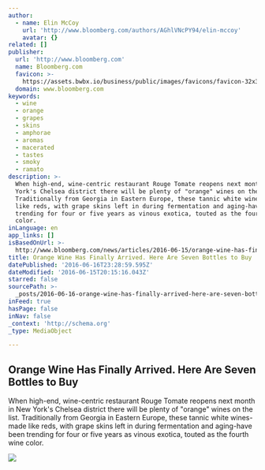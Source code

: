 ```yaml
---
author:
  - name: Elin McCoy
    url: 'http://www.bloomberg.com/authors/AGhlVNcPY94/elin-mccoy'
    avatar: {}
related: []
publisher:
  url: 'http://www.bloomberg.com'
  name: Bloomberg.com
  favicon: >-
    https://assets.bwbx.io/business/public/images/favicons/favicon-32x32-d2b81a9373.png
  domain: www.bloomberg.com
keywords:
  - wine
  - orange
  - grapes
  - skins
  - amphorae
  - aromas
  - macerated
  - tastes
  - smoky
  - ramato
description: >-
  When high-end, wine-centric restaurant Rouge Tomate reopens next month in New
  York's Chelsea district there will be plenty of "orange" wines on the list.
  Traditionally from Georgia in Eastern Europe, these tannic white wines-made
  like reds, with grape skins left in during fermentation and aging-have been
  trending for four or five years as vinous exotica, touted as the fourth wine
  color.
inLanguage: en
app_links: []
isBasedOnUrl: >-
  http://www.bloomberg.com/news/articles/2016-06-15/orange-wine-has-finally-arrived-here-are-seven-bottles-to-buy?cmpid=BBD061516_PUR
title: Orange Wine Has Finally Arrived. Here Are Seven Bottles to Buy
datePublished: '2016-06-16T23:28:59.595Z'
dateModified: '2016-06-15T20:15:16.043Z'
starred: false
sourcePath: >-
  _posts/2016-06-16-orange-wine-has-finally-arrived-here-are-seven-bottles-to-b.md
inFeed: true
hasPage: false
inNav: false
_context: 'http://schema.org'
_type: MediaObject

---
```

<article style=""><h1>Orange Wine Has Finally Arrived. Here Are Seven Bottles to Buy</h1><p>When high-end, wine-centric restaurant Rouge Tomate reopens next month in New York's Chelsea district there will be plenty of "orange" wines on the list. Traditionally from Georgia in Eastern Europe, these tannic white wines-made like reds, with grape skins left in during fermentation and aging-have been trending for four or five years as vinous exotica, touted as the fourth wine color.</p><img src="https://assets.bwbx.io/images/users/iqjWHBFdfxIU/iQD7XsXiZTMI/v0/-1x-1.jpg" /></article>